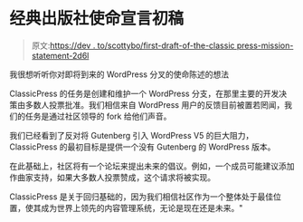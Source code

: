 # 经典出版社使命宣言初稿

> 原文:[https://dev . to/scottybo/first-draft-of-the-classic press-mission-statement-2d6l](https://dev.to/scottybo/first-draft-of-the-classicpress-mission-statement--2d6l)

我很想听听你对即将到来的 WordPress 分叉的使命陈述的想法

ClassicPress 的任务是创建和维护一个 WordPress 分支，在那里主要的开发决策由多数人投票批准。我们相信来自 WordPress 用户的反馈目前被置若罔闻，我们的任务是通过社区领导的 fork 给他们声音。

我们已经看到了反对将 Gutenberg 引入 WordPress V5 的巨大阻力，ClassicPress 的最初目标是提供一个没有 Gutenberg 的 WordPress 版本。

在此基础上，社区将有一个论坛来提出未来的倡议。例如，一个成员可能建议添加作曲家支持，如果大多数人投票赞成，这个请求将被实现。

ClassicPress 是关于回归基础的，因为我们相信社区作为一个整体处于最佳位置，使其成为世界上领先的内容管理系统，无论是现在还是未来。"